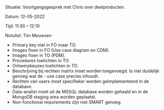 Situatie: Voortgangsgesprek met Chris over deelproducten.

Datum: 12-05-2022

Tijd: 11:30 – 12:10

Notulist: Tim Meuwsen
      
- Primary key niet in FO maar TO.
- Images fixen in FO (Use case diagram en CDM).
- Images fixen in TO (PDM).
- Procedures toelichten in TO.
- Ontwerpkeuzes toelichten in TO.
- Beschrijving bij rechten matrix moet worden toegevoegd. Is niet duidelijk genoeg wat de - use case precies inhoudt.
- Rechten van users moet specifieker worden geimplementeerd in de database.
- Data-analist moet uit de MSSQL database worden gehaald en in de MongoDB staging area worden geplaatst.
- Non-functional requirements zijn niet SMART genoeg.



